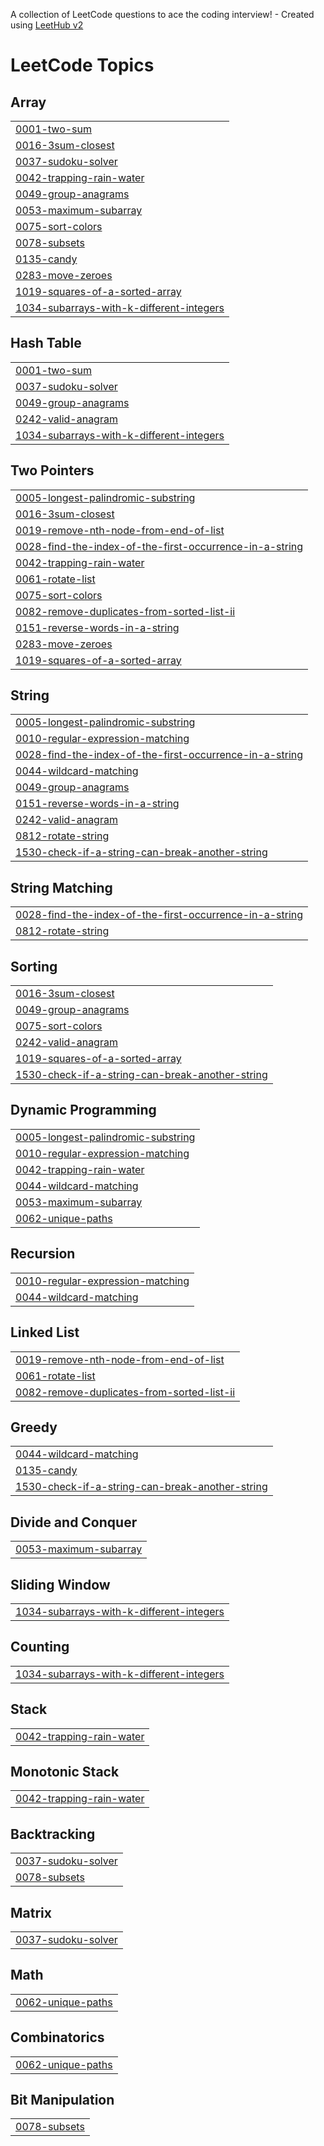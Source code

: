 A collection of LeetCode questions to ace the coding interview! - Created using [LeetHub v2](https://github.com/arunbhardwaj/LeetHub-2.0)
<!---LeetCode Topics Start-->
# LeetCode Topics
## Array
|  |
| ------- |
| [0001-two-sum](https://github.com/harnxxxxxx/leetcode-solutions/tree/master/0001-two-sum) |
| [0016-3sum-closest](https://github.com/harnxxxxxx/leetcode-solutions/tree/master/0016-3sum-closest) |
| [0037-sudoku-solver](https://github.com/harnxxxxxx/leetcode-solutions/tree/master/0037-sudoku-solver) |
| [0042-trapping-rain-water](https://github.com/harnxxxxxx/leetcode-solutions/tree/master/0042-trapping-rain-water) |
| [0049-group-anagrams](https://github.com/harnxxxxxx/leetcode-solutions/tree/master/0049-group-anagrams) |
| [0053-maximum-subarray](https://github.com/harnxxxxxx/leetcode-solutions/tree/master/0053-maximum-subarray) |
| [0075-sort-colors](https://github.com/harnxxxxxx/leetcode-solutions/tree/master/0075-sort-colors) |
| [0078-subsets](https://github.com/harnxxxxxx/leetcode-solutions/tree/master/0078-subsets) |
| [0135-candy](https://github.com/harnxxxxxx/leetcode-solutions/tree/master/0135-candy) |
| [0283-move-zeroes](https://github.com/harnxxxxxx/leetcode-solutions/tree/master/0283-move-zeroes) |
| [1019-squares-of-a-sorted-array](https://github.com/harnxxxxxx/leetcode-solutions/tree/master/1019-squares-of-a-sorted-array) |
| [1034-subarrays-with-k-different-integers](https://github.com/harnxxxxxx/leetcode-solutions/tree/master/1034-subarrays-with-k-different-integers) |
## Hash Table
|  |
| ------- |
| [0001-two-sum](https://github.com/harnxxxxxx/leetcode-solutions/tree/master/0001-two-sum) |
| [0037-sudoku-solver](https://github.com/harnxxxxxx/leetcode-solutions/tree/master/0037-sudoku-solver) |
| [0049-group-anagrams](https://github.com/harnxxxxxx/leetcode-solutions/tree/master/0049-group-anagrams) |
| [0242-valid-anagram](https://github.com/harnxxxxxx/leetcode-solutions/tree/master/0242-valid-anagram) |
| [1034-subarrays-with-k-different-integers](https://github.com/harnxxxxxx/leetcode-solutions/tree/master/1034-subarrays-with-k-different-integers) |
## Two Pointers
|  |
| ------- |
| [0005-longest-palindromic-substring](https://github.com/harnxxxxxx/leetcode-solutions/tree/master/0005-longest-palindromic-substring) |
| [0016-3sum-closest](https://github.com/harnxxxxxx/leetcode-solutions/tree/master/0016-3sum-closest) |
| [0019-remove-nth-node-from-end-of-list](https://github.com/harnxxxxxx/leetcode-solutions/tree/master/0019-remove-nth-node-from-end-of-list) |
| [0028-find-the-index-of-the-first-occurrence-in-a-string](https://github.com/harnxxxxxx/leetcode-solutions/tree/master/0028-find-the-index-of-the-first-occurrence-in-a-string) |
| [0042-trapping-rain-water](https://github.com/harnxxxxxx/leetcode-solutions/tree/master/0042-trapping-rain-water) |
| [0061-rotate-list](https://github.com/harnxxxxxx/leetcode-solutions/tree/master/0061-rotate-list) |
| [0075-sort-colors](https://github.com/harnxxxxxx/leetcode-solutions/tree/master/0075-sort-colors) |
| [0082-remove-duplicates-from-sorted-list-ii](https://github.com/harnxxxxxx/leetcode-solutions/tree/master/0082-remove-duplicates-from-sorted-list-ii) |
| [0151-reverse-words-in-a-string](https://github.com/harnxxxxxx/leetcode-solutions/tree/master/0151-reverse-words-in-a-string) |
| [0283-move-zeroes](https://github.com/harnxxxxxx/leetcode-solutions/tree/master/0283-move-zeroes) |
| [1019-squares-of-a-sorted-array](https://github.com/harnxxxxxx/leetcode-solutions/tree/master/1019-squares-of-a-sorted-array) |
## String
|  |
| ------- |
| [0005-longest-palindromic-substring](https://github.com/harnxxxxxx/leetcode-solutions/tree/master/0005-longest-palindromic-substring) |
| [0010-regular-expression-matching](https://github.com/harnxxxxxx/leetcode-solutions/tree/master/0010-regular-expression-matching) |
| [0028-find-the-index-of-the-first-occurrence-in-a-string](https://github.com/harnxxxxxx/leetcode-solutions/tree/master/0028-find-the-index-of-the-first-occurrence-in-a-string) |
| [0044-wildcard-matching](https://github.com/harnxxxxxx/leetcode-solutions/tree/master/0044-wildcard-matching) |
| [0049-group-anagrams](https://github.com/harnxxxxxx/leetcode-solutions/tree/master/0049-group-anagrams) |
| [0151-reverse-words-in-a-string](https://github.com/harnxxxxxx/leetcode-solutions/tree/master/0151-reverse-words-in-a-string) |
| [0242-valid-anagram](https://github.com/harnxxxxxx/leetcode-solutions/tree/master/0242-valid-anagram) |
| [0812-rotate-string](https://github.com/harnxxxxxx/leetcode-solutions/tree/master/0812-rotate-string) |
| [1530-check-if-a-string-can-break-another-string](https://github.com/harnxxxxxx/leetcode-solutions/tree/master/1530-check-if-a-string-can-break-another-string) |
## String Matching
|  |
| ------- |
| [0028-find-the-index-of-the-first-occurrence-in-a-string](https://github.com/harnxxxxxx/leetcode-solutions/tree/master/0028-find-the-index-of-the-first-occurrence-in-a-string) |
| [0812-rotate-string](https://github.com/harnxxxxxx/leetcode-solutions/tree/master/0812-rotate-string) |
## Sorting
|  |
| ------- |
| [0016-3sum-closest](https://github.com/harnxxxxxx/leetcode-solutions/tree/master/0016-3sum-closest) |
| [0049-group-anagrams](https://github.com/harnxxxxxx/leetcode-solutions/tree/master/0049-group-anagrams) |
| [0075-sort-colors](https://github.com/harnxxxxxx/leetcode-solutions/tree/master/0075-sort-colors) |
| [0242-valid-anagram](https://github.com/harnxxxxxx/leetcode-solutions/tree/master/0242-valid-anagram) |
| [1019-squares-of-a-sorted-array](https://github.com/harnxxxxxx/leetcode-solutions/tree/master/1019-squares-of-a-sorted-array) |
| [1530-check-if-a-string-can-break-another-string](https://github.com/harnxxxxxx/leetcode-solutions/tree/master/1530-check-if-a-string-can-break-another-string) |
## Dynamic Programming
|  |
| ------- |
| [0005-longest-palindromic-substring](https://github.com/harnxxxxxx/leetcode-solutions/tree/master/0005-longest-palindromic-substring) |
| [0010-regular-expression-matching](https://github.com/harnxxxxxx/leetcode-solutions/tree/master/0010-regular-expression-matching) |
| [0042-trapping-rain-water](https://github.com/harnxxxxxx/leetcode-solutions/tree/master/0042-trapping-rain-water) |
| [0044-wildcard-matching](https://github.com/harnxxxxxx/leetcode-solutions/tree/master/0044-wildcard-matching) |
| [0053-maximum-subarray](https://github.com/harnxxxxxx/leetcode-solutions/tree/master/0053-maximum-subarray) |
| [0062-unique-paths](https://github.com/harnxxxxxx/leetcode-solutions/tree/master/0062-unique-paths) |
## Recursion
|  |
| ------- |
| [0010-regular-expression-matching](https://github.com/harnxxxxxx/leetcode-solutions/tree/master/0010-regular-expression-matching) |
| [0044-wildcard-matching](https://github.com/harnxxxxxx/leetcode-solutions/tree/master/0044-wildcard-matching) |
## Linked List
|  |
| ------- |
| [0019-remove-nth-node-from-end-of-list](https://github.com/harnxxxxxx/leetcode-solutions/tree/master/0019-remove-nth-node-from-end-of-list) |
| [0061-rotate-list](https://github.com/harnxxxxxx/leetcode-solutions/tree/master/0061-rotate-list) |
| [0082-remove-duplicates-from-sorted-list-ii](https://github.com/harnxxxxxx/leetcode-solutions/tree/master/0082-remove-duplicates-from-sorted-list-ii) |
## Greedy
|  |
| ------- |
| [0044-wildcard-matching](https://github.com/harnxxxxxx/leetcode-solutions/tree/master/0044-wildcard-matching) |
| [0135-candy](https://github.com/harnxxxxxx/leetcode-solutions/tree/master/0135-candy) |
| [1530-check-if-a-string-can-break-another-string](https://github.com/harnxxxxxx/leetcode-solutions/tree/master/1530-check-if-a-string-can-break-another-string) |
## Divide and Conquer
|  |
| ------- |
| [0053-maximum-subarray](https://github.com/harnxxxxxx/leetcode-solutions/tree/master/0053-maximum-subarray) |
## Sliding Window
|  |
| ------- |
| [1034-subarrays-with-k-different-integers](https://github.com/harnxxxxxx/leetcode-solutions/tree/master/1034-subarrays-with-k-different-integers) |
## Counting
|  |
| ------- |
| [1034-subarrays-with-k-different-integers](https://github.com/harnxxxxxx/leetcode-solutions/tree/master/1034-subarrays-with-k-different-integers) |
## Stack
|  |
| ------- |
| [0042-trapping-rain-water](https://github.com/harnxxxxxx/leetcode-solutions/tree/master/0042-trapping-rain-water) |
## Monotonic Stack
|  |
| ------- |
| [0042-trapping-rain-water](https://github.com/harnxxxxxx/leetcode-solutions/tree/master/0042-trapping-rain-water) |
## Backtracking
|  |
| ------- |
| [0037-sudoku-solver](https://github.com/harnxxxxxx/leetcode-solutions/tree/master/0037-sudoku-solver) |
| [0078-subsets](https://github.com/harnxxxxxx/leetcode-solutions/tree/master/0078-subsets) |
## Matrix
|  |
| ------- |
| [0037-sudoku-solver](https://github.com/harnxxxxxx/leetcode-solutions/tree/master/0037-sudoku-solver) |
## Math
|  |
| ------- |
| [0062-unique-paths](https://github.com/harnxxxxxx/leetcode-solutions/tree/master/0062-unique-paths) |
## Combinatorics
|  |
| ------- |
| [0062-unique-paths](https://github.com/harnxxxxxx/leetcode-solutions/tree/master/0062-unique-paths) |
## Bit Manipulation
|  |
| ------- |
| [0078-subsets](https://github.com/harnxxxxxx/leetcode-solutions/tree/master/0078-subsets) |
<!---LeetCode Topics End-->